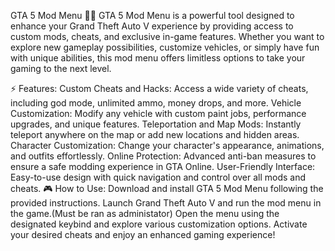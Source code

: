 GTA 5 Mod Menu 🚗💥
GTA 5 Mod Menu is a powerful tool designed to enhance your Grand Theft Auto V experience by providing access to custom mods, cheats, and exclusive in-game features. Whether you want to explore new gameplay possibilities, customize vehicles, or simply have fun with unique abilities, this mod menu offers limitless options to take your gaming to the next level.

⚡ Features:
Custom Cheats and Hacks: Access a wide variety of cheats, including god mode, unlimited ammo, money drops, and more.
Vehicle Customization: Modify any vehicle with custom paint jobs, performance upgrades, and unique features.
Teleportation and Map Mods: Instantly teleport anywhere on the map or add new locations and hidden areas.
Character Customization: Change your character's appearance, animations, and outfits effortlessly.
Online Protection: Advanced anti-ban measures to ensure a safe modding experience in GTA Online.
User-Friendly Interface: Easy-to-use design with quick navigation and control over all mods and cheats.
🎮 How to Use:
Download and install GTA 5 Mod Menu following the provided instructions.
Launch Grand Theft Auto V and run the mod menu in the game.(Must be ran as administator)
Open the menu using the designated keybind and explore various customization options.
Activate your desired cheats and enjoy an enhanced gaming experience!
